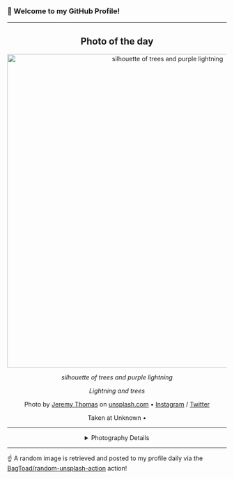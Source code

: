 ### 👋 Welcome to my GitHub Profile!

----
<div align="center">

## Photo of the day
  
  <a href="https://unsplash.com/photos/silhouette-of-trees-and-purple-lightning-jh2KTqHLMjE"><img width="720" src="https://images.unsplash.com/photo-1472145246862-b24cf25c4a36?crop=entropy&cs=tinysrgb&fit=max&fm=jpg&ixid=M3w1OTQ0OTd8MHwxfHJhbmRvbXx8fHx8fHx8fDE3NTA0ODYxODB8&ixlib=rb-4.1.0&q=80&w=1080" alt="silhouette of trees and purple lightning"></a>
  
  <em>silhouette of trees and purple lightning</em>
  
  <em>Lightning and trees</em>

  Photo by [Jeremy Thomas](null) on [unsplash.com](https://unsplash.com/) • [Instagram](https://instagram.com/jeremythomasphoto) / [Twitter](https://twitter.com/Jeremytphoto)
  
  Taken at Unknown • 
  
  ---
  
<details>
<summary>Photography Details</summary>
  
| Parameter     | Value |
| ------------- | ----- |
| Camera Model  | Canon EOS REBEL T4i |
| Exposure Time | 10 |
| Aperture      | 6.3 |
| Focal Length  | 50.0 |
| ISO           | 100 |
| Location      | Unknown (null) |
| Coordinates   | Latitude null, Longitude null |

</details>

</div>

----

☝️ A random image is retrieved and posted to my profile daily via the [BagToad/random-unsplash-action](https://github.com/BagToad/random-unsplash-action) action!

